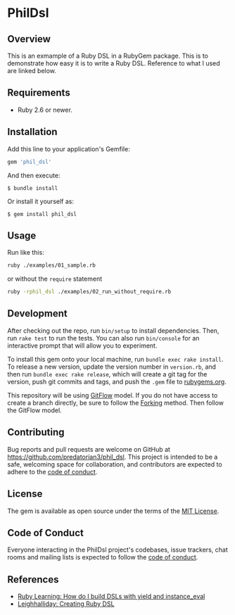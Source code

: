 # PhilDsl

## Overview

This is an exmample of a Ruby DSL in a RubyGem package. This is to demonstrate
how easy it is to write a Ruby DSL. Reference to what I used are linked below.

## Requirements

* Ruby 2.6 or newer.

## Installation

Add this line to your application's Gemfile:

```ruby
gem 'phil_dsl'
```

And then execute:

    $ bundle install

Or install it yourself as:

    $ gem install phil_dsl

## Usage

Run like this:

```bash
ruby ./examples/01_sample.rb
```

or without the `require` statement

```bash
ruby -rphil_dsl ./examples/02_run_without_require.rb
```

## Development

After checking out the repo, run `bin/setup` to install dependencies. Then, run
`rake test` to run the tests. You can also run `bin/console` for an interactive
prompt that will allow you to experiment.

To install this gem onto your local machine, run `bundle exec rake install`. To release a new version, update the version number in `version.rb`, and then run
`bundle exec rake release`, which will create a git tag for the version, push
git commits and tags, and push the `.gem` file to
[rubygems.org](https://rubygems.org).

This repository will be using [GitFlow](https://www.atlassian.com/git/tutorials/comparing-workflows/gitflow-workflow) model. If you do not have access to create a branch directly, be sure to follow the [Forking](https://www.atlassian.com/git/tutorials/comparing-workflows/forking-workflow) method. Then follow the GitFlow model.

## Contributing

Bug reports and pull requests are welcome on GitHub at https://github.com/predatorian3/phil_dsl. This project is intended to be a safe, welcoming space
for collaboration, and contributors are expected to adhere to the
[code of conduct](https://github.com/predatorian3/phil_dsl/blob/master/CODE_OF_CONDUCT.md).


## License

The gem is available as open source under the terms of the
[MIT License](https://opensource.org/licenses/MIT).

## Code of Conduct

Everyone interacting in the PhilDsl project's codebases, issue trackers, chat
rooms and mailing lists is expected to follow the
[code of conduct](https://github.com/predatorian3/phil_dsl/blob/master/CODE_OF_CONDUCT.md).

## References

* [Ruby Learning: How do I build DSLs with yield and instance_eval](http://rubylearning.com/blog/2010/11/30/how-do-i-build-dsls-with-yield-and-instance_eval/)
* [Leighhalliday: Creating Ruby DSL](https://www.leighhalliday.com/creating-ruby-dsl)